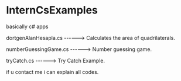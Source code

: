 # InternCsExamples
basically c# apps

dortgenAlanHesapla.cs ------> Calculates the area of quadrilaterals.


numberGuessingGame.cs ------> Number guessing game.

tryCatch.cs ------> Try Catch Example.


if u contact me i can explain all codes.
